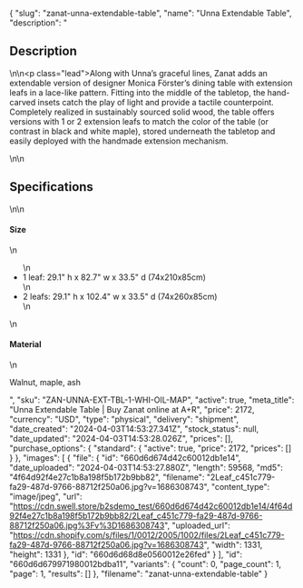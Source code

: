 {
  "slug": "zanat-unna-extendable-table",
  "name": "Unna Extendable Table",
  "description": "<h2>Description</h2>\n<!-- split -->\n<p class=\"lead\">Along with Unna’s graceful lines, Zanat adds an extendable version of designer Monica Förster’s dining table with extension leafs in a lace-like pattern. Fitting into the middle of the tabletop, the hand-carved insets catch the play of light and provide a tactile counterpoint. Completely realized in sustainably sourced solid wood, the table offers versions with 1 or 2 extension leafs to match the color of the table (or contrast in black and white maple), stored underneath the tabletop and easily deployed with the handmade extension mechanism.</p>\n<!-- split -->\n<h2>Specifications</h2>\n<!-- split -->\n<h4>Size</h4>\n<ul>\n<li>1 leaf: 29.1\" h x 82.7\" w x 33.5\" d (74x210x85cm)</li>\n<li>2 leafs: 29.1\" h x 102.4\" w x 33.5\" d (74x260x85cm)</li>\n</ul>\n<h4>Material</h4>\n<p>Walnut, maple, ash</p>",
  "sku": "ZAN-UNNA-EXT-TBL-1-WHI-OIL-MAP",
  "active": true,
  "meta_title": "Unna Extendable Table | Buy Zanat online at A+R",
  "price": 2172,
  "currency": "USD",
  "type": "physical",
  "delivery": "shipment",
  "date_created": "2024-04-03T14:53:27.341Z",
  "stock_status": null,
  "date_updated": "2024-04-03T14:53:28.026Z",
  "prices": [],
  "purchase_options": {
    "standard": {
      "active": true,
      "price": 2172,
      "prices": []
    }
  },
  "images": [
    {
      "file": {
        "id": "660d6d674d42c60012db1e14",
        "date_uploaded": "2024-04-03T14:53:27.880Z",
        "length": 59568,
        "md5": "4f64d92f4e27c1b8a198f5b172b9bb82",
        "filename": "2Leaf_c451c779-fa29-487d-9766-88712f250a06.jpg?v=1686308743",
        "content_type": "image/jpeg",
        "url": "https://cdn.swell.store/b2sdemo_test/660d6d674d42c60012db1e14/4f64d92f4e27c1b8a198f5b172b9bb82/2Leaf_c451c779-fa29-487d-9766-88712f250a06.jpg%3Fv%3D1686308743",
        "uploaded_url": "https://cdn.shopify.com/s/files/1/0012/2005/1002/files/2Leaf_c451c779-fa29-487d-9766-88712f250a06.jpg?v=1686308743",
        "width": 1331,
        "height": 1331
      },
      "id": "660d6d68d8e0560012e26fed"
    }
  ],
  "id": "660d6d679971980012bdba11",
  "variants": {
    "count": 0,
    "page_count": 1,
    "page": 1,
    "results": []
  },
  "filename": "zanat-unna-extendable-table"
}